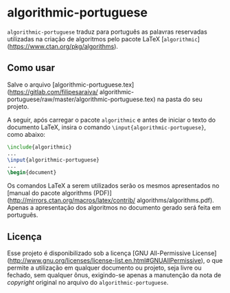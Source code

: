 # algorithmic-portuguese
`algorithmic-portuguese` traduz para português as palavras reservadas utilizadas
na criação de algoritmos pelo pacote LaTeX [`algorithmic`]
(https://www.ctan.org/pkg/algorithms).

## Como usar
Salve o arquivo [algorithmic-portuguese.tex](https://gitlab.com/filipesaraiva/
algorithmic-portuguese/raw/master/algorithmic-portuguese.tex) na pasta do seu
projeto.

A seguir, após carregar o pacote `algorithmic` e antes de iniciar o texto do
documento LaTeX, insira o comando `\input{algorithmic-portuguese}`, como abaixo:

```latex
\include{algorithmic}
...
\input{algorithmic-portuguese}
...
\begin{document}
```

Os comandos LaTeX a serem utilizados serão os mesmos apresentados no [manual do
pacote algorithms (PDF)](http://mirrors.ctan.org/macros/latex/contrib/
algorithms/algorithms.pdf). Apenas a apresentação dos algoritmos no documento
gerado será feita em português.

## Licença

Esse projeto é disponibilizado sob a licença [GNU All-Permissive License]
(http://www.gnu.org/licenses/license-list.en.html#GNUAllPermissive), o que
permite a utilização em qualquer documento ou projeto, seja livre ou fechado,
sem qualquer ônus, exigindo-se apenas a manutenção da nota de *copyright*
original no arquivo do `algorithmic-portuguese`.
